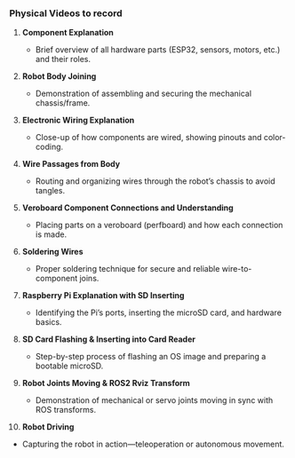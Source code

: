 ### Physical Videos to record

1. **Component Explanation**
   - Brief overview of all hardware parts (ESP32, sensors, motors, etc.) and their roles.

2. **Robot Body Joining**
   - Demonstration of assembling and securing the mechanical chassis/frame.

3. **Electronic Wiring Explanation**
   - Close-up of how components are wired, showing pinouts and color-coding.

4. **Wire Passages from Body**
   - Routing and organizing wires through the robot’s chassis to avoid tangles.

5. **Veroboard Component Connections and Understanding**
   - Placing parts on a veroboard (perfboard) and how each connection is made.

6. **Soldering Wires**
   - Proper soldering technique for secure and reliable wire-to-component joins.

7. **Raspberry Pi Explanation with SD Inserting**
   - Identifying the Pi’s ports, inserting the microSD card, and hardware basics.

8. **SD Card Flashing & Inserting into Card Reader**
   - Step-by-step process of flashing an OS image and preparing a bootable microSD.

9. **Robot Joints Moving & ROS2 Rviz Transform**
   - Demonstration of mechanical or servo joints moving in sync with ROS transforms.

10. **Robot Driving**
   - Capturing the robot in action—teleoperation or autonomous movement.